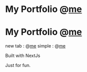 # My Portfolio @<a href="https://pysix7.github.io/me/" target="_blank">me</a>

# My Portfolio @[me](https://pysix7.github.io/me/)
new tab : @<a href="https://pysix7.github.io/me/" target="_blank">me</a>
simple : @[me](https://pysix7.github.io/me/)

Built with NextJs

Just for fun.
